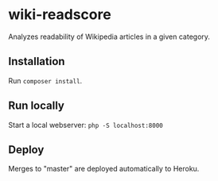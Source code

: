 # wiki-readscore
Analyzes readability of Wikipedia articles in a given category.

## Installation
Run `composer install`.

## Run locally
Start a local webserver: `php -S localhost:8000`

## Deploy
Merges to "master" are deployed automatically to Heroku.
